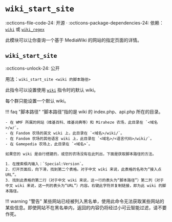 # `wiki_start_site`

:octicons-file-code-24: 开源 ·
:octicons-package-dependencies-24: 依赖：[`wiki`](/modules/wiki/wiki/) 或 [`wiki_regex`](/modules/wiki/wiki_regex/)

此模块可以让你查询一个基于 MediaWiki 的网站的指定页面的详情。

## `wiki_start_site`
:octicons-unlock-24: 公开

用法：`wiki_start_site <wiki 的脚本路径>`

此指令可以设置使用 [`wiki`](/modules/wiki/wiki/) 指令时的默认 wiki。

每个群只能设置一个默认 wiki。

!!! faq "脚本路径"
    “脚本路径”指的是 wiki 的 index.php、api.php 所在的目录。

    - 在 WMF 所属的网站（维基百科、维基词典等）和 Miraheze 农场，此目录在 `<域名>/w/`。
    - 在 Fandom 农场的英文 wiki 上，此目录在 `<域名>/wiki/`。
    - 在 Fandom 农场的其他语言 wiki 上，此目录在 `<域名>/<语言代码>/wiki/`。
    - 在 Gamepedia 农场上，此目录在 `<域名>`。

    如果您的 wiki 是自行搭建的，或您的农场没有在此列出，下面是获取脚本路径的方法。
    
    1. 在搜索框内输入：`Special:Version`。
    2. 打开页面后，向下滑，找到第二个表格。对于中文 wiki 来说，此表格的名称为“接入点URL”。
    3. 找到此表格的第二行（对于中文 wiki 来说，这一行的表头为“脚本路径”）第二列（对于中文 wiki 来说，这一列的表头为“URL”）内容。右键此字符并复制链接，即为此 wiki 的脚本路径。

!!! warning "警告"
    某些网站已经被列入黑名单，使用此命令无法获取某些网站的某些信息。即使网站不在黑名单内，返回的内容仍将经过小可云智能过滤，请不要作死。
